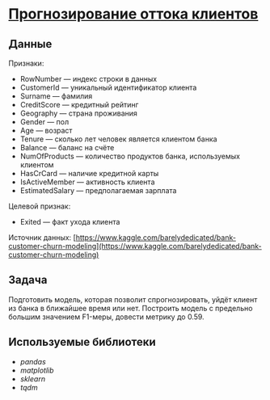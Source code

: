 # [Прогнозирование оттока клиентов](https://github.com/observer012/yandex_practicum/blob/main/06.%20Обучение%20с%20учителем%20(10)/Прогнозирование%20оттока%20клиентов.ipynb)


## Данные

Признаки:
- RowNumber — индекс строки в данных
- CustomerId — уникальный идентификатор клиента
- Surname — фамилия
- CreditScore — кредитный рейтинг
- Geography — страна проживания
- Gender — пол
- Age — возраст
- Tenure — сколько лет человек является клиентом банка
- Balance — баланс на счёте
- NumOfProducts — количество продуктов банка, используемых клиентом
- HasCrCard — наличие кредитной карты
- IsActiveMember — активность клиента
- EstimatedSalary — предполагаемая зарплата

Целевой признак:
- Exited — факт ухода клиента

Источник данных: [https://www.kaggle.com/barelydedicated/bank-customer-churn-modeling](https://www.kaggle.com/barelydedicated/bank-customer-churn-modeling)

## Задача

Подготовить модель, которая позволит спрогнозировать, уйдёт клиент из банка в ближайшее время или нет. Построить модель с предельно большим значением F1-меры, довести метрику до 0.59. 

## Используемые библиотеки
- *pandas*
- *matplotlib*
- *sklearn*
- *tqdm*

